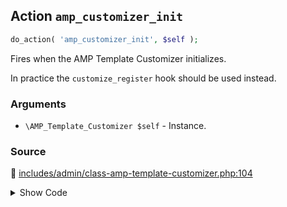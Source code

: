 ## Action `amp_customizer_init`

```php
do_action( 'amp_customizer_init', $self );
```

Fires when the AMP Template Customizer initializes.

In practice the `customize_register` hook should be used instead.

### Arguments

* `\AMP_Template_Customizer $self` - Instance.

### Source

:link: [includes/admin/class-amp-template-customizer.php:104](../../includes/admin/class-amp-template-customizer.php#L104)

<details>
<summary>Show Code</summary>

```php
do_action( 'amp_customizer_init', $self );
```

</details>
